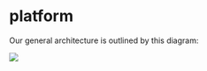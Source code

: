# platform

Our general architecture is outlined by this diagram:

![](https://i.imgur.com/l8fV6HY.png)
